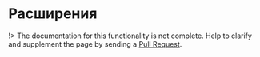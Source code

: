 # Расширения

!> The documentation for this functionality is not complete. 
Help to clarify and supplement the page by sending a [Pull Request](https://github.com/railt/docs).

